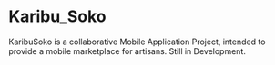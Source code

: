 # Karibu_Soko
KaribuSoko is a collaborative Mobile Application Project, intended to provide a mobile marketplace for artisans. Still in Development.
